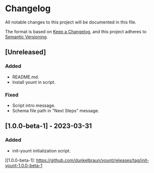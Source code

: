 # Changelog

All notable changes to this project will be documented in this file.

The format is based on [Keep a Changelog](https://keepachangelog.com/en/1.1.0/),
and this project adheres to [Semantic Versioning](https://semver.org/spec/v2.0.0.html).

## [Unreleased]

### Added

- README.md.
- Install yount in script.

### Fixed

- Script intro message.
- Schema file path in "Next Steps" message.

## [1.0.0-beta-1] - 2023-03-31

### Added

- init-yount initialization script.

[[1.0.0-beta-1]: https://github.com/dunkelbraun/yount/releases/tag/init-yount-1.0.0-beta-1
